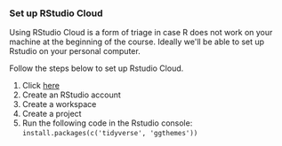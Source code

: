### Set up RStudio Cloud

Using RStudio Cloud is a form of triage in case R does not work on your machine at the beginning of the course. Ideally we'll be able to set up Rstudio on your personal computer.  

Follow the steps below to set up Rstudio Cloud.

1. Click [here](rstudio.cloud)  
2. Create an RStudio account  
3. Create a workspace  
4. Create a project  
5. Run the following code in the Rstudio console: `install.packages(c('tidyverse', 'ggthemes'))`  
